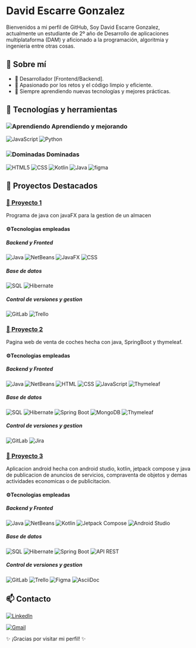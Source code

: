# David Escarre Gonzalez

Bienvenidos a mi perfil de GitHub, Soy David Escarre Gonzalez, actualmente un estudiante de 2º año de Desarrollo de aplicaciones multiplataforma (DAM) y aficionado a la programación, algoritmia y ingenieria entre otras cosas.

## 📌 Sobre mí
- 🔹 Desarrollador [Frontend/Backend].
- 🔹 Apasionado por los retos y el código limpio y eficiente.
- 🔹 Siempre aprendiendo nuevas tecnologías y mejores prácticas.

## 🚀 Tecnologías y herramientas

### ![Aprendiendo](https://img.icons8.com/?size=25&id=99235&format=png&color=000000) Aprendiendo y mejorando
![JavaScript](https://img.shields.io/badge/JavaScript-%23F7DF1E.svg?style=for-the-badge&logo=javascript&logoColor=black)
![Python](https://img.shields.io/badge/Python-%233776AB.svg?style=for-the-badge&logo=python&logoColor=white)
### ![Dominadas](https://img.icons8.com/?size=25&id=25645&format=png&color=000000) Dominadas
![HTML5](https://skillicons.dev/icons?i=html&theme=light)
![CSS](https://skillicons.dev/icons?i=css&theme=light)
![Kotlin](https://skillicons.dev/icons?i=kotlin&theme=light)
![Java](https://skillicons.dev/icons?i=java&theme=light)
![figma](https://skillicons.dev/icons?i=figma&theme=light)
## 📂 Proyectos Destacados

### [📌 Proyecto 1](https://github.com/DavidEscarre/AnyStock)
Programa de java con javaFX para la gestion de un almacen
#### ⚙️Tecnologias empleadas
##### Backend y Fronted
![Java](https://img.shields.io/badge/Java-%23ED8B00.svg?style=for-the-badge&logo=java&logoColor=white)
![NetBeans](https://img.shields.io/badge/NetBeans-%230072B6.svg?style=for-the-badge&logo=apachenetbeanside&logoColor=white)
![JavaFX](https://img.shields.io/badge/JavaFX-%238A2BE2.svg?style=for-the-badge&logo=openjdk&logoColor=white)
![CSS](https://img.shields.io/badge/CSS-%231572B6.svg?style=for-the-badge&logo=css3&logoColor=white)
##### Base de datos
![SQL](https://img.shields.io/badge/SQL-%234477BB.svg?style=for-the-badge&logo=postgresql&logoColor=white)
![Hibernate](https://img.shields.io/badge/Hibernate-%23443934.svg?style=for-the-badge&logo=hibernate&logoColor=white)
##### Control de versiones y gestion
![GitLab](https://img.shields.io/badge/GitLab-%23FC6D26.svg?style=for-the-badge&logo=gitlab&logoColor=white)
![Trello](https://img.shields.io/badge/Trello-%230072B6.svg?style=for-the-badge&logo=trello&logoColor=white)

### [📌 Proyecto 2](https://github.com/DavidEscarre/CarConnect)
Pagina web de venta de coches hecha con java, SpringBoot y thymeleaf.
#### ⚙️Tecnologias empleadas
##### Backend y Fronted
![Java](https://img.shields.io/badge/Java-%23ED8B00.svg?style=for-the-badge&logo=java&logoColor=white)
![NetBeans](https://img.shields.io/badge/NetBeans-%230072B6.svg?style=for-the-badge&logo=apachenetbeanside&logoColor=white)
![HTML](https://img.shields.io/badge/HTML-%23E34F26.svg?style=for-the-badge&logo=html5&logoColor=white)
![CSS](https://img.shields.io/badge/CSS-%231572B6.svg?style=for-the-badge&logo=css3&logoColor=white)
![JavaScript](https://img.shields.io/badge/JavaScript-%23F7DF1E.svg?style=for-the-badge&logo=javascript&logoColor=black)
![Thymeleaf](https://img.shields.io/badge/Thymeleaf-%23005F0F.svg?style=for-the-badge&logo=thymeleaf&logoColor=white)
##### Base de datos
![SQL](https://img.shields.io/badge/SQL-%234477BB.svg?style=for-the-badge&logo=postgresql&logoColor=white)
![Hibernate](https://img.shields.io/badge/Hibernate-%23443934.svg?style=for-the-badge&logo=hibernate&logoColor=white)
![Spring Boot](https://img.shields.io/badge/Spring%20Boot-%236DB33F.svg?style=for-the-badge&logo=springboot&logoColor=white)
![MongoDB](https://img.shields.io/badge/MongoDB-%2347A248.svg?style=for-the-badge&logo=mongodb&logoColor=white)
![Thymeleaf](https://img.shields.io/badge/Thymeleaf-%23005F0F.svg?style=for-the-badge&logo=thymeleaf&logoColor=white)
##### Control de versiones y gestion
![GitLab](https://img.shields.io/badge/GitLab-%23FC6D26.svg?style=for-the-badge&logo=gitlab&logoColor=white)
![Jira](https://img.shields.io/badge/Jira-%230052CC.svg?style=for-the-badge&logo=jira&logoColor=white)

### [📌 Proyecto 3](https://github.com/DavidEscarre/AdMe)
Aplicacion android hecha con android studio, kotlin, jetpack compose y java de publicacion de anuncios de servicios, compraventa de objetos y demas actividades economicas o de publicitacion.
#### ⚙️Tecnologias empleadas
##### Backend y Fronted
![Java](https://img.shields.io/badge/Java-%23ED8B00.svg?style=for-the-badge&logo=java&logoColor=white)
![NetBeans](https://img.shields.io/badge/NetBeans-%230072B6.svg?style=for-the-badge&logo=apachenetbeanside&logoColor=white)
![Kotlin](https://img.shields.io/badge/Kotlin-%237F52FF.svg?style=for-the-badge&logo=kotlin&logoColor=white)
![Jetpack Compose](https://img.shields.io/badge/Jetpack%20Compose-%2300988A.svg?style=for-the-badge&logo=jetpackcompose&logoColor=white)
![Android Studio](https://img.shields.io/badge/Android%20Studio-%2303DAC5.svg?style=for-the-badge&logo=androidstudio&logoColor=black)
##### Base de datos
![SQL](https://img.shields.io/badge/SQL-%234477BB.svg?style=for-the-badge&logo=postgresql&logoColor=white)
![Hibernate](https://img.shields.io/badge/Hibernate-%23443934.svg?style=for-the-badge&logo=hibernate&logoColor=white)
![Spring Boot](https://img.shields.io/badge/Spring%20Boot-%236DB33F.svg?style=for-the-badge&logo=springboot&logoColor=white)
![API REST](https://img.shields.io/badge/API%20REST-%23007EC6.svg?style=for-the-badge&logo=fastapi&logoColor=white)
##### Control de versiones y gestion
![GitLab](https://img.shields.io/badge/GitLab-%23FC6D26.svg?style=for-the-badge&logo=gitlab&logoColor=white)
![Trello](https://img.shields.io/badge/Trello-%230072B6.svg?style=for-the-badge&logo=trello&logoColor=white)
![Figma](https://img.shields.io/badge/Figma-%23F24E1E.svg?style=for-the-badge&logo=figma&logoColor=white)
![AsciiDoc](https://img.shields.io/badge/AsciiDoc-%23E40046.svg?style=for-the-badge&logo=asciidoctor&logoColor=white)





## 📫 Contacto


[![LinkedIn](https://img.shields.io/badge/LinkedIn-%230077B5.svg?style=for-the-badge&logo=linkedin&logoColor=white)](www.linkedin.com/in/davidego)

[![Gmail](https://img.shields.io/badge/Gmail-%231DA1F2.svg?style=for-the-badge&logo=gmail&logoColor=white)](david.degonz@gmail.com)

✨ ¡Gracias por visitar mi perfil! ✨
